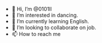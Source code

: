 - 👋 Hi, I’m @0101ll
- 👀 I’m interested in dancing.
- 🌱 I’m currently learning English.
- 💞️ I’m looking to collaborate on job.
- 📫 How to reach me 

<!---
0101ll/0101ll is a ✨ special ✨ repository because its `README.md` (this file) appears on your GitHub profile.
You can click the Preview link to take a look at your changes.
--->
